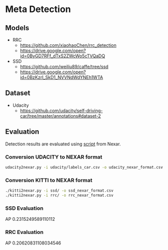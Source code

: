 # Meta Detection

## Models
* RRC
  * https://github.com/xiaohaoChen/rrc_detection
  * https://drive.google.com/open?id=0ByGD7RFf_dTxS2ZWcWo5cTVQaDQ
* SSD
  * https://github.com/weiliu89/caffe/tree/ssd
  * https://drive.google.com/open?id=0BzKzrI_SkD1_NVVNdWdYNEh1WTA

## Dataset
* Udacity
  * https://github.com/udacity/self-driving-car/tree/master/annotations#dataset-2

## Evaluation
Detection results are evaluated using [script](https://github.com/getnexar/challenge2-evaluation/tree/61474959ac959446feae808a15b5ca5836a0aca3) from Nexar.

### Conversion UDACITY to NEXAR format
```bash
udacity2nexar.py -i udacity/labels_car.csv -o udacity_nexar_format.csv
```

### Conversion KITTI to NEXAR format
```bash
./kitti2nexar.py -i ssd/ -o ssd_nexar_format.csv
./kitti2nexar.py -i rrc/ -o rrc_nexar_format.csv
```

### SSD Evaluation
AP 0.2315249589110112

### RRC Evaluation
AP 0.20620831108034546
